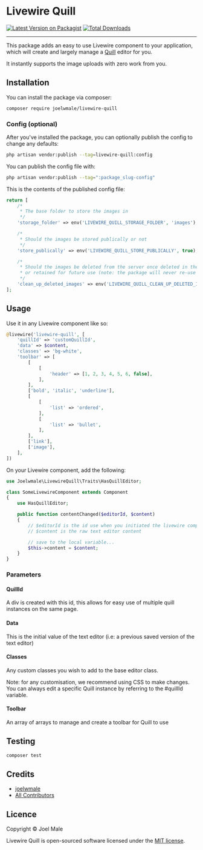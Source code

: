# Livewire Quill

[![Latest Version on Packagist](https://img.shields.io/packagist/v/joelwmale/livewire-quill.svg?style=flat-square)](https://packagist.org/packages/joelwmale/livewire-quill)
[![Total Downloads](https://img.shields.io/packagist/dt/joelwmale/livewire-quill.svg?style=flat-square)](https://packagist.org/packages/joelwmale/livewire-quill)

---

This package adds an easy to use Livewire component to your application, which will create and largely manage a [Quill]([Quill](https://quilljs.com/)) editor for you.

It instantly supports the image uploads with zero work from you.

## Installation

You can install the package via composer:

```bash
composer require joelwmale/livewire-quill
```

### Config (optional)

After you've installed the package, you can optionally publish the config to change any defaults:

```bash
php artisan vendor:publish --tag=livewire-quill:config
```

You can publish the config file with:

```bash
php artisan vendor:publish --tag=":package_slug-config"
```

This is the contents of the published config file:

```php
return [
    /*
     * The base folder to store the images in
     */
    'storage_folder' => env('LIVEWIRE_QUILL_STORAGE_FOLDER', 'images'),

    /*
     * Should the images be stored publically or not
     */
    'store_publically' => env('LIVEWIRE_QUILL_STORE_PUBLICALLY', true),

    /*
     * Should the images be deleted from the server once deleted in the editor
     * or retained for future use (note: the package will never re-use the same image)
     */
    'clean_up_deleted_images' => env('LIVEWIRE_QUILL_CLEAN_UP_DELETED_IMAGES', true),
];
```

## Usage

Use it in any Livewire component like so:

```php
@livewire('livewire-quill', [
    'quillId' => 'customQuillId',
    'data' => $content,
    'classes' => 'bg-white',
    'toolbar' => [
        [
            [
                'header' => [1, 2, 3, 4, 5, 6, false],
            ],
        ],
        ['bold', 'italic', 'underline'],
        [
            [
                'list' => 'ordered',
            ],
            [
                'list' => 'bullet',
            ],
        ],
        ['link'],
        ['image'],
    ],
])
```

On your Livewire component, add the following:

```php
use Joelwmale\LivewireQuill\Traits\HasQuillEditor;

class SomeLivewireComponent extends Component
{
    use HasQuillEditor;

    public function contentChanged($editorId, $content)
    {
        // $editorId is the id use when you initiated the livewire component
        // $content is the raw text editor content

        // save to the local variable...
        $this->content = $content;
    }
}

```

### Parameters

#### QuillId

A div is created with this id, this allows for easy use of multiple quill instances on the same page.

#### Data

This is the initial value of the text editor (i.e: a previous saved version of the text editor)

#### Classes

Any custom classes you wish to add to the base editor class.

Note: for any customisation, we recommend using CSS to make changes. You can always edit a specific Quill instance by referring to the #quillId variable.

#### Toolbar

An array of arrays to manage and create a toolbar for Quill to use

## Testing

```bash
composer test
```

## Credits

- [joelwmale](https://github.com/joelwmale)
- [All Contributors](../../contributors)

## Licence

Copyright © Joel Male

Livewire Quill is open-sourced software licensed under the [MIT license](LICENSE.md).
